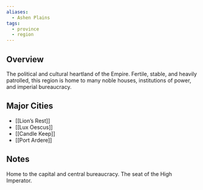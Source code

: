 ```yaml
---
aliases:
  - Ashen Plains
tags:
  - province
  - region
---
```


## Overview
The political and cultural heartland of the Empire. Fertile, stable, and heavily patrolled, this region is home to many noble houses, institutions of power, and imperial bureaucracy.

## Major Cities
- [[Lion’s Rest]]
- [[Lux Oescus]]
- [[Candle Keep]]
- [[Port Ardere]]

## Notes
Home to the capital and central bureaucracy. The seat of the High Imperator.
